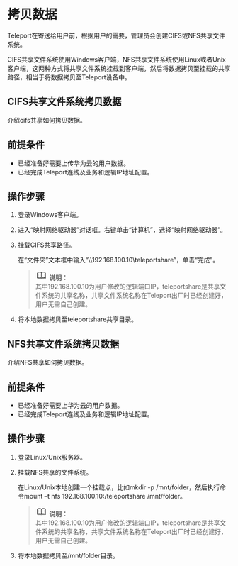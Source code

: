 # 拷贝数据<a name="ZH-CN_TOPIC_0098461123"></a>

Teleport在寄送给用户前，根据用户的需要，管理员会创建CIFS或NFS共享文件系统。

CIFS共享文件系统使用Windows客户端，NFS共享文件系统使用Linux或者Unix客户端，这两种方式将共享文件系统挂载到客户端，然后将数据拷贝至挂载的共享路径，相当于将数据拷贝至Teleport设备中。

## CIFS共享文件系统拷贝数据<a name="section1404134717507"></a>

介绍cifs共享如何拷贝数据。

## 前提条件<a name="section19914716548"></a>

-   已经准备好需要上传华为云的用户数据。
-   已经完成Teleport连线及业务和逻辑IP地址配置。

## 操作步骤<a name="section19463103615498"></a>

1.  登录Windows客户端。
2.  进入“映射网络驱动器”对话框。右键单击“计算机”，选择“映射网络驱动器”。
3.  挂载CIFS共享路径。

    在“文件夹”文本框中输入“\\\\192.168.100.10\\teleportshare”，单击“完成”。

    >![](public_sys-resources/icon-note.gif) **说明：**   
    >其中192.168.100.10为用户修改的逻辑端口IP，teleportshare是共享文件系统的共享名称，共享文件系统名称在Teleport出厂时已经创建好，用户无需自己创建。  

4.  将本地数据拷贝至teleportshare共享目录。

## NFS共享文件系统拷贝数据<a name="section7320182018511"></a>

介绍NFS共享如何拷贝数据。

## 前提条件<a name="zh-cn_topic_0097288785_section7579185019489"></a>

-   已经准备好需要上华为云的用户数据。
-   已经完成Teleport连线及业务和逻辑IP地址配置。

## 操作步骤<a name="section1862314507"></a>

1.  登录Linux/Unix服务器。
2.  挂载NFS共享的文件系统。

    在Linux/Unix本地创建一个挂载点，比如mkdir -p /mnt/folder，然后执行命令mount –t nfs 192.168.100.10:/teleportshare  /mnt/folder。

    >![](public_sys-resources/icon-note.gif) **说明：**   
    >其中192.168.100.10为用户修改的逻辑端口IP，teleportshare是共享文件系统的共享名称，共享文件系统名称在Teleport出厂时已经创建好，用户无需自己创建。  

3.  将本地数据拷贝至/mnt/folder目录。

